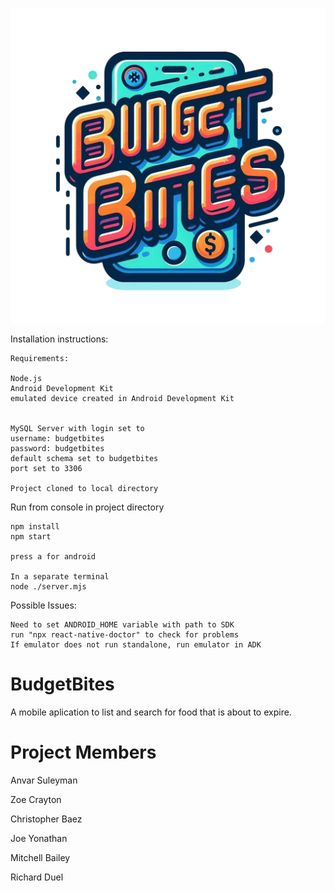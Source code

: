 ![alt text](https://github.com/Blyndone/BudgetBites/blob/main/assets/OIG1.png)



Installation instructions:

```
Requirements:

Node.js
Android Development Kit
emulated device created in Android Development Kit


MySQL Server with login set to 
username: budgetbites
password: budgetbites
default schema set to budgetbites
port set to 3306

Project cloned to local directory
```




Run from console in project directory
```
npm install
npm start

press a for android

In a separate terminal
node ./server.mjs
```

Possible Issues:
```
Need to set ANDROID_HOME variable with path to SDK
run "npx react-native-doctor" to check for problems
If emulator does not run standalone, run emulator in ADK
```




# BudgetBites
A mobile aplication to list and search for food that is about to expire.

# Project Members
Anvar Suleyman

Zoe Crayton

Christopher Baez

Joe Yonathan

Mitchell Bailey

Richard Duel
